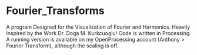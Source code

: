 # Fourier_Transforms
A program Designed for the Visualization of Fourier and Harmonics.
Heavily Inspired by the Work Dr. Doga M. Kurkcuoglu!
Code is written in Processing.
A running version is available on my OpenProcessing account (Anthony > Fourier Transform), although the scaling is off. 
